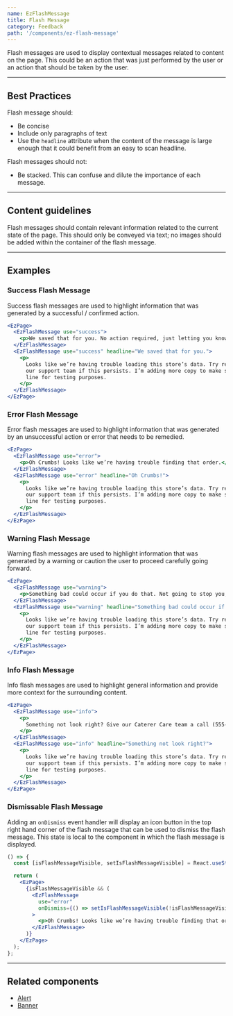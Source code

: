 ```yaml
---
name: EzFlashMessage
title: Flash Message
category: Feedback
path: '/components/ez-flash-message'
---
```


Flash messages are used to display contextual messages related to content on the page. This could be an action that was just performed by the user or an action that should be taken by the user.

---

## Best Practices

Flash message should:

- Be concise
- Include only paragraphs of text
- Use the `headline` attribute when the content of the message is large enough that it could benefit from an easy to scan headline.

Flash messages should not:

- Be stacked. This can confuse and dilute the importance of each message.

---

## Content guidelines

Flash messages should contain relevant information related to the current state of the page. This should only be conveyed via text; no images should be added within the container of the flash message.

---

## Examples

### Success Flash Message

Success flash messages are used to highlight information that was generated by a successful / confirmed action.

```jsx
<EzPage>
  <EzFlashMessage use="success">
    <p>We saved that for you. No action required, just letting you know!</p>
  </EzFlashMessage>
  <EzFlashMessage use="success" headline="We saved that for you.">
    <p>
      Looks like we’re having trouble loading this store’s data. Try reloading the page or contact
      our support team if this persists. I’m adding more copy to make sure this wraps to a second
      line for testing purposes.
    </p>
  </EzFlashMessage>
</EzPage>
```

### Error Flash Message

Error flash messages are used to highlight information that was generated by an unsuccessful action or error that needs to be remedied.

```jsx
<EzPage>
  <EzFlashMessage use="error">
    <p>Oh Crumbs! Looks like we’re having trouble finding that order.</p>
  </EzFlashMessage>
  <EzFlashMessage use="error" headline="Oh Crumbs!">
    <p>
      Looks like we’re having trouble loading this store’s data. Try reloading the page or contact
      our support team if this persists. I’m adding more copy to make sure this wraps to a second
      line for testing purposes.
    </p>
  </EzFlashMessage>
</EzPage>
```

### Warning Flash Message

Warning flash messages are used to highlight information that was generated by a warning or caution the user to proceed carefully going forward.

```jsx
<EzPage>
  <EzFlashMessage use="warning">
    <p>Something bad could occur if you do that. Not going to stop you, just letting you know!</p>
  </EzFlashMessage>
  <EzFlashMessage use="warning" headline="Something bad could occur if you do that.">
    <p>
      Looks like we’re having trouble loading this store’s data. Try reloading the page or contact
      our support team if this persists. I’m adding more copy to make sure this wraps to a second
      line for testing purposes.
    </p>
  </EzFlashMessage>
</EzPage>
```

### Info Flash Message

Info flash messages are used to highlight general information and provide more context for the surrounding content.

```jsx
<EzPage>
  <EzFlashMessage use="info">
    <p>
      Something not look right? Give our Caterer Care team a call (555-555-5555) for assistance.
    </p>
  </EzFlashMessage>
  <EzFlashMessage use="info" headline="Something not look right?">
    <p>
      Looks like we’re having trouble loading this store’s data. Try reloading the page or contact
      our support team if this persists. I’m adding more copy to make sure this wraps to a second
      line for testing purposes.
    </p>
  </EzFlashMessage>
</EzPage>
```

### Dismissable Flash Message

Adding an `onDismiss` event handler will display an icon button in the top right hand corner of the flash message that can be used to dismiss the flash message. This state is local to the component in which the flash message is displayed.

```jsx
() => {
  const [isFlashMessageVisible, setIsFlashMessageVisible] = React.useState(true);

  return (
    <EzPage>
      {isFlashMessageVisible && (
        <EzFlashMessage
          use="error"
          onDismiss={() => setIsFlashMessageVisible(!isFlashMessageVisible)}
        >
          <p>Oh Crumbs! Looks like we’re having trouble finding that order.</p>
        </EzFlashMessage>
      )}
    </EzPage>
  );
};
```

---

## Related components

- [Alert](/components/ez-alert)
- [Banner](/components/ez-banner)
